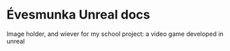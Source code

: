 # Évesmunka Unreal docs
Image holder, and wiever for my school project: a video game developed in unreal
